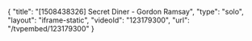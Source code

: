 {
    "title": "[1508438326] Secret Diner - Gordon Ramsay",
    "type": "solo",
    "layout": "iframe-static",
    "videoId": "123179300",
    "url": "\/tvpembed\/123179300"
}